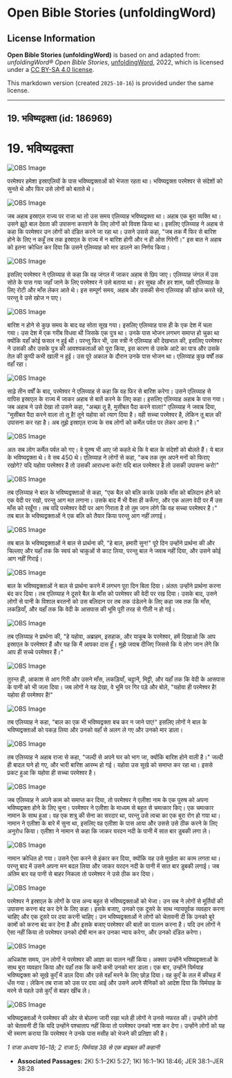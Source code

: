 # Open Bible Stories (unfoldingWord)

## License Information

**Open Bible Stories (unfoldingWord)** is based on and adapted from: _unfoldingWord® Open Bible Stories_, [unfoldingWord](https://unfoldingword.org/utw), 2022, which is licensed under a [CC BY-SA 4.0 license](https://creativecommons.org/licenses/by-sa/4.0/legalcode.en).

This markdown version (created `2025-10-16`) is provided under the same license.



--------------------------------

## 19. भविष्यद्वक्ता (id: 186969)

19\. भविष्यद्वक्ता
==================

![OBS Image](https://cdn.aquifer.bible/aquifer-content/resources/UWOBS/jpg/360px/obs-en-19-01.jpg)

परमेश्वर हमेशा इस्राएलियों के पास भविष्यद्वक्ताओं को भेजता रहता था। भविष्यद्वक्ता परमेश्वर से संदेशों को सुनते थे और फिर उसे लोगों को बताते थे।

![OBS Image](https://cdn.aquifer.bible/aquifer-content/resources/UWOBS/jpg/360px/obs-en-19-02.jpg)

जब अहाब इस्राएल राज्य पर राजा था तो उस समय एलिय्याह भविष्यद्वक्ता था। अहाब एक बुरा व्यक्ति था। उसने झूठे बाल देवता की उपासना करवाने के लिए लोगों को विवश किया था। इसलिए एलिय्याह ने अहाब से कहा कि परमेश्वर उन लोगों को दंडित करने जा रहा था। उसने उससे कहा, "जब तक मैं फिर से बारिश होने के लिए न कहूँ तब तक इस्राएल के राज्य में न बारिश होगी और न ही ओस गिरेगी।" इस बात ने अहाब को इतना क्रोधित कर दिया कि उसने एलिय्याह को मार डालने का निर्णय किया।

![OBS Image](https://cdn.aquifer.bible/aquifer-content/resources/UWOBS/jpg/360px/obs-en-19-03.jpg)

इसलिए परमेश्वर ने एलिय्याह से कहा कि वह जंगल में जाकर अहाब से छिप जाए। एलिय्याह जंगल में उस सोते के पास गया जहाँ जाने के लिए परमेश्वर ने उसे बताया था। हर सुबह और हर शाम, पक्षी एलिय्याह के लिए रोटी और माँस लेकर आते थे। इस सम्पूर्ण समय, अहाब और उसकी सेना एलिय्याह की खोज करते रहे, परन्तु वे उसे खोज न पाए।

![OBS Image](https://cdn.aquifer.bible/aquifer-content/resources/UWOBS/jpg/360px/obs-en-19-04.jpg)

बारिश न होने से कुछ समय के बाद वह सोता सूख गया। इसलिए एलिय्याह पास ही के एक देश में चला गया। उस देश में एक गरीब विधवा थी जिसके एक पुत्र था। उनके पास भोजन लगभग समाप्त हो चुका था क्योंकि वहाँ कोई फसल न हुई थी। परन्तु फिर भी, उस स्त्री ने एलिय्याह की देखभाल की, इसलिए परमेश्वर ने उसकी और उसके पुत्र की आवश्यकताओं को पूरा किया, इस कारण से उसके आटे का पात्र और उसके तेल की कुप्पी कभी खाली न हुई। उस पूरे अकाल के दौरान उनके पास भोजन था। एलिय्याह कुछ वर्षों तक वहाँ रहा।

![OBS Image](https://cdn.aquifer.bible/aquifer-content/resources/UWOBS/jpg/360px/obs-en-19-05.jpg)

साढ़े तीन वर्षों के बाद, परमेश्वर ने एलिय्याह से कहा कि वह फिर से बारिश करेगा। उसने एलिय्याह से वापिस इस्राएल के राज्य में जाकर अहाब से बातें करने के लिए कहा। इसलिए एलिय्याह अहाब के पास गया। जब अहाब ने उसे देखा तो उसने कहा, "अच्छा तू है, मुसीबत पैदा करने वाला!" एलिय्याह ने जवाब दिया, "मुसीबत पैदा करने वाला तो तू है! तूने यहोवा को त्याग दिया है। वही सच्चा परमेश्वर है, लेकिन तू बाल की उपासना कर रहा है। अब तुझे इस्राएल राज्य के सब लोगों को कर्मेल पर्वत पर लेकर आना है।"

![OBS Image](https://cdn.aquifer.bible/aquifer-content/resources/UWOBS/jpg/360px/obs-en-19-06.jpg)

अतः सब लोग कर्मेल पर्वत को गए। वे पुरुष भी आए जो कहते थे कि वे बाल के संदेशों को बोलते हैं। ये बाल के भविष्यद्वक्ता थे। वे सब 450 थे। एलिय्याह ने लोगों से कहा, "कब तक तुम अपने मनों को फिराए रखोगे? यदि यहोवा परमेश्वर है तो उसकी आराधना करो! यदि बाल परमेश्वर है तो उसकी उपासना करो!"

![OBS Image](https://cdn.aquifer.bible/aquifer-content/resources/UWOBS/jpg/360px/obs-en-19-07.jpg)

तब एलिय्याह ने बाल के भविष्यद्वक्ताओं से कहा, "एक बैल को बलि करके उसके माँस को बलिदान होने को एक वेदी पर रखो, परन्तु आग मत लगाना। उसके बाद मैं भी वैसा ही करूँगा, और एक अलग वेदी पर मैं उस माँस को रखूँगा। तब यदि परमेश्वर वेदी पर आग गिराता है तो तुम जान लोगे कि वह सच्चा परमेश्वर है।" तब बाल के भविष्यद्वक्ताओं ने एक बलि को तैयार किया परन्तु आग नहीं लगाई।

![OBS Image](https://cdn.aquifer.bible/aquifer-content/resources/UWOBS/jpg/360px/obs-en-19-08.jpg)

तब बाल के भविष्यद्वक्ताओं ने बाल से प्रार्थना की, "हे बाल, हमारी सुन!" पूरे दिन उन्होंने प्रार्थना की और चिल्लाए और यहाँ तक कि स्वयं को चाकुओं से काट लिया, परन्तु बाल ने जवाब नहीं दिया, और उसने कोई आग नहीं गिराई।

![OBS Image](https://cdn.aquifer.bible/aquifer-content/resources/UWOBS/jpg/360px/obs-en-19-09.jpg)

बाल के भविष्यद्वक्ताओं ने बाल से प्रार्थना करने में लगभग पूरा दिन बिता दिया। अंततः उन्होंने प्रार्थना करना बंद कर दिया। तब एलिय्याह ने दूसरे बैल के माँस को परमेश्वर की वेदी पर रख दिया। उसके बाद, उसने लोगों से पानी के विशाल बरतनों को उस बलिदान पर तब तक उंडेलने के लिए कहा जब तक कि माँस, लकड़ियाँ, और यहाँ तक कि वेदी के आसपास की भूमि पूरी तरह से गीली न हो गई।

![OBS Image](https://cdn.aquifer.bible/aquifer-content/resources/UWOBS/jpg/360px/obs-en-19-10.jpg)

तब एलिय्याह ने प्रार्थना की, "हे यहोवा, अब्राहम, इसहाक, और याकूब के परमेश्वर, हमें दिखाओ कि आप इस्राएल के परमेश्वर हैं और यह कि मैं आपका दास हूँ। मुझे जवाब दीजिए जिससे कि ये लोग जान लेंगे कि आप ही सच्चे परमेश्वर हैं।"

![OBS Image](https://cdn.aquifer.bible/aquifer-content/resources/UWOBS/jpg/360px/obs-en-19-11.jpg)

तुरन्त ही, आकाश से आग गिरी और उसने माँस, लकड़ियाँ, चट्टानें, मिट्टी, और यहाँ तक कि वेदी के आसपास के पानी को भी जला दिया। जब लोगों ने यह देखा, वे भूमि पर गिर पड़े और बोले, "यहोवा ही परमेश्वर है! यहोवा ही परमेश्वर है!"

![OBS Image](https://cdn.aquifer.bible/aquifer-content/resources/UWOBS/jpg/360px/obs-en-19-12.jpg)

तब एलिय्याह ने कहा, "बाल का एक भी भविष्यद्वक्ता बच कर न जाने पाए!" इसलिए लोगों ने बाल के भविष्यद्वक्ताओं को पकड़ लिया और उनको वहाँ से अलग ले गए और उनको मार डाला।

![OBS Image](https://cdn.aquifer.bible/aquifer-content/resources/UWOBS/jpg/360px/obs-en-19-13.jpg)

तब एलिय्याह ने अहाब राजा से कहा, "जल्दी से अपने घर को भाग जा, क्योंकि बारिश होने वाली है।" जल्दी ही बादल घने हो गए, और भारी बारिश आरम्भ हो गई। यहोवा उस सूखे को समाप्त कर रहा था। इससे प्रकट हुआ कि यहोवा ही सच्चा परमेश्वर है।

![OBS Image](https://cdn.aquifer.bible/aquifer-content/resources/UWOBS/jpg/360px/obs-en-19-14.jpg)

जब एलिय्याह ने अपने काम को समाप्त कर दिया, तो परमेश्वर ने एलीशा नाम के एक पुरुष को अपना भविष्यद्वक्ता होने के लिए चुना। परमेश्वर ने एलीशा के माध्यम से बहुत से चमत्कार किए। एक चमत्कार नामान के साथ हुआ। वह एक शत्रु की सेना का सरदार था, परन्तु उसे त्वचा का एक बुरा रोग हो गया था। नामान ने एलीशा के बारे में सुना था, इसलिए वह एलीशा के पास आया और उससे उसे ठीक करने के लिए अनुरोध किया। एलीशा ने नामान से कहा कि जाकर यरदन नदी के पानी में सात बार डुबकी लगा ले।

![OBS Image](https://cdn.aquifer.bible/aquifer-content/resources/UWOBS/jpg/360px/obs-en-19-15.jpg)

नामान क्रोधित हो गया। उसने ऐसा करने से इंकार कर दिया, क्योंकि यह उसे मूर्खता का काम लगता था। परन्तु बाद में उसने अपना मन बदल लिया और जाकर यरदन नदी के पानी में सात बार डुबकी लगाई। जब अंतिम बार वह पानी से बाहर निकला तो परमेश्वर ने उसे ठीक कर दिया।

![OBS Image](https://cdn.aquifer.bible/aquifer-content/resources/UWOBS/jpg/360px/obs-en-19-16.jpg)

परमेश्वर ने इस्राएल के लोगों के पास अन्य बहुत से भविष्यद्वक्ताओं को भेजा। उन सब ने लोगों से मूर्तियों की उपासना करना बंद कर देने के लिए कहा। इसके बजाए, उनको एक दूसरे के साथ न्यायपूर्वक व्यवहार करना चाहिए और एक दूसरे पर दया करनी चाहिए। उन भविष्यद्वक्ताओं ने लोगों को चेतावनी दी कि उनको बुरे कामों को करना बंद कर देना है और इसके बजाए परमेश्वर की बातों का पालन करना है। यदि उन लोगों ने ऐसा नहीं किया तो परमेश्वर उनको दोषी मान कर उनका न्याय करेगा, और उनको दंडित करेगा।

![OBS Image](https://cdn.aquifer.bible/aquifer-content/resources/UWOBS/jpg/360px/obs-en-19-17.jpg)

अधिकांश समय, उन लोगों ने परमेश्वर की आज्ञा का पालन नहीं किया। अक्सर उन्होंने भविष्यद्वक्ताओं के साथ बुरा व्यवहार किया और यहाँ तक कि कभी कभी उनको मार डाला। एक बार, उन्होंने यिर्मयाह भविष्यद्वक्ता को सूखे कुएँ में डाल दिया और उसे वहाँ मरने के लिए छोड़ दिया। वह कुएँ के तल में कीचड़ में धँस गया। लेकिन तब राजा को उस पर दया आई और उसने अपने सैनिकों को आदेश दिया कि यिर्मयाह के मरने से पहले उसे कुएँ से बाहर खींच ले।

![OBS Image](https://cdn.aquifer.bible/aquifer-content/resources/UWOBS/jpg/360px/obs-en-19-18.jpg)

भविष्यद्वक्ताओं ने परमेश्वर की ओर से बोलना जारी रखा भले ही लोगों ने उनसे नफरत की। उन्होंने लोगों को चेतावनी दी कि यदि उन्होंने पश्चाताप नहीं किया तो परमेश्वर उनको नाश कर देगा। उन्होंने लोगों को यह भी स्मरण कराया कि परमेश्वर ने उनके पास मसीह को भेजने की प्रतिज्ञा की है।

*1 राजा अध्याय 16–18; 2 राजा 5; यिर्मयाह 38 से एक बाइबल की कहानी*

* **Associated Passages:** 2KI 5:1–2KI 5:27; 1KI 16:1–1KI 18:46; JER 38:1–JER 38:28

